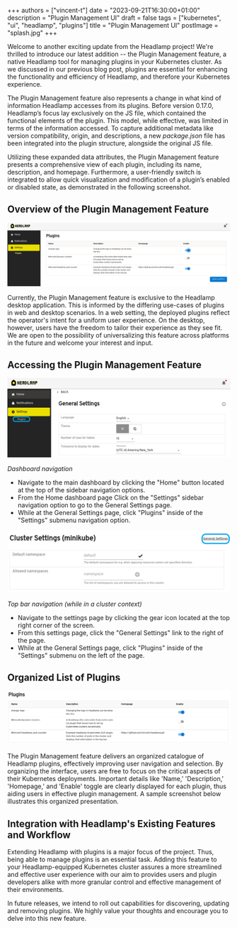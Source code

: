 +++
authors = ["vincent-t"]
date = "2023-09-21T16:30:00+01:00"
description = "Plugin Management UI"
draft = false
tags = ["kubernetes", "ui", "headlamp", "plugins"]
title = "Plugin Management UI"
postImage = "splash.jpg"
+++

Welcome to another exciting update from the Headlamp project! We're thrilled to introduce
our latest addition -- the Plugin Management feature, a native Headlamp tool for managing
plugins in your Kubernetes cluster. As we discussed in our previous blog post, plugins are
essential for enhancing the functionality and efficiency of Headlamp, and therefore your
Kubernetes experience.

The Plugin Management feature also represents a change in what kind of information
Headlamp accesses from its plugins. Before version 0.17.0, Headlamp’s focus lay
exclusively on the JS file, which contained the functional elements of the plugin. This
model, while effective, was limited in terms of the information accessed. To capture
additional metadata like version compatibility, origin, and descriptions, a new
_package.json_ file has been integrated into the plugin structure, alongside the original
JS file.

Utilizing these expanded data attributes, the Plugin Management feature presents a
comprehensive view of each plugin, including its name, description, and homepage.
Furthermore, a user-friendly switch is integrated to allow quick visualization and
modification of a plugin’s enabled or disabled state, as demonstrated in the following
screenshot.

## Overview of the Plugin Management Feature

![Screenshot of plugin management overview](./overview.png)

Currently, the Plugin Management feature is exclusive to the Headlamp desktop application.
This is informed by the differing use-cases of plugins in web and desktop scenarios. In a
web setting, the deployed plugins reflect the operator's intent for a uniform user
experience. On the desktop, however, users have the freedom to tailor their experience as
they see fit. We are open to the possibility of universalizing this feature across
platforms in the future and welcome your interest and input.

## Accessing the Plugin Management Feature

![Screenshot of the general settings](./settings.png)

_Dashboard navigation_

* Navigate to the main dashboard by clicking the "Home" button located at the top of the
sidebar navigation options.
* From the Home dashboard page Click on the "Settings" sidebar navigation option to go to
the General Settings page.
* While at the General Settings page, click "Plugins" inside of the "Settings" submenu
navigation option.

![Screenshot of the cluster settings](./cluster-settings.png)

_Top bar navigation (while in a cluster context)_

* Navigate to the settings page by clicking the gear icon located at the top right corner
of the screen.
* From this settings page, click the "General Settings" link to the right of the page.
* While at the General Settings page, click "Plugins" inside of the "Settings" submenu on
the left of the page.

## Organized List of Plugins

![Screenshot of the plugin management view](./overview-2.png)

The Plugin Management feature delivers an organized catalogue of Headlamp plugins,
effectively improving user navigation and selection. By organizing the interface, users
are free to focus on the critical aspects of their Kubernetes deployments. Important
details like 'Name,' 'Description,' 'Homepage,' and 'Enable' toggle are clearly displayed
for each plugin, thus aiding users in effective plugin management. A sample screenshot
below illustrates this organized presentation.

## Integration with Headlamp's Existing Features and Workflow

Extending Headlamp with plugins is a major focus of the project. Thus, being able
to manage plugins is an essential task. Adding this feature to your Headlamp-equipped
Kubernetes cluster assures a more streamlined and effective user experience with our aim
to provides users and plugin developers alike with more granular control and effective
management of their environments.

In future releases, we intend to roll out capabilities for discovering, updating and
removing plugins. We highly value your thoughts and encourage you to delve into this new
feature.
